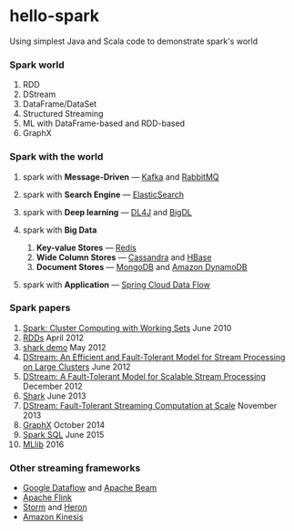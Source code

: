 # hello-spark
Using simplest Java and Scala code to demonstrate spark's world

### Spark world
1. RDD
2. DStream
3. DataFrame/DataSet
4. Structured Streaming
5. ML with DataFrame-based and RDD-based
6. GraphX

### Spark with the world

1. spark with **Message-Driven** — [Kafka](http://kafka.apache.org/) and [RabbitMQ](https://www.rabbitmq.com/)

2. spark with **Search Engine** — [ElasticSearch](https://www.elastic.co/products/elasticsearch)

3. spark with **Deep learning** — [DL4J](https://deeplearning4j.org/) and [BigDL](https://github.com/intel-analytics/BigDL)

4. spark with **Big Data**

   1. **Key-value Stores** — [Redis](redis.io)
   2. **Wide Column Stores** — [Cassandra]( cassandra.apache.org) and [HBase](hbase.apache.org)
   3. **Document Stores** — [MongoDB](https://www.mongodb.com/) and [Amazon DynamoDB](aws.amazon.com/dynamodb)

5. spark with **Application** — [Spring Cloud Data Flow](http://cloud.spring.io/spring-cloud-dataflow/)



### Spark papers
1. [Spark: Cluster Computing with Working Sets](paper/1.hotcloud_spark.pdf) June 2010
2. [RDDs](paper/2.nsdi_spark.pdf) April 2012
3. [shark demo](0.sigmod_shark_demo.pdf) May 2012
4. [DStream: An Efficient and Fault-Tolerant Model for Stream Processing on Large Clusters](paper/3.hotcloud_spark_streaming.pdf) June 2012
5. [DStream: A Fault-Tolerant Model for Scalable Stream Processing](paper/3.EECS-2012-259.pdf) December 2012
6. [Shark](paper/0.sigmod_shark.pdf) June 2013
7. [DStream: Fault-Tolerant Streaming Computation at Scale](paper/4.sosp_spark_streaming.pdf) November 2013
8. [GraphX](paper/5.graphx.pdf) October 2014
9. [Spark SQL](paper/6.sigmod_spark_sql.pdf) June 2015
10. [MLlib](paper/7.15-237.pdf) 2016

### Other streaming frameworks
- [Google Dataflow](https://cloud.google.com/dataflow/) and [Apache Beam](https://beam.apache.org/)
- [Apache Flink](http://flink.apache.org/)
- [Storm](http://storm.apache.org/) and [Heron](https://twitter.github.io/heron/)
- [Amazon Kinesis](https://aws.amazon.com/kinesis/streams/)